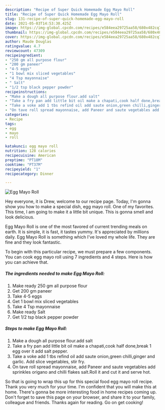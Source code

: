 ```yaml
---
description: "Recipe of Super Quick Homemade Egg Mayo Roll"
title: "Recipe of Super Quick Homemade Egg Mayo Roll"
slug: 131-recipe-of-super-quick-homemade-egg-mayo-roll
date: 2021-05-03T14:53:30.425Z
image: https://img-global.cpcdn.com/recipes/e584eea29725aa58/680x482cq70/egg-mayo-roll-recipe-main-photo.jpg
thumbnail: https://img-global.cpcdn.com/recipes/e584eea29725aa58/680x482cq70/egg-mayo-roll-recipe-main-photo.jpg
cover: https://img-global.cpcdn.com/recipes/e584eea29725aa58/680x482cq70/egg-mayo-roll-recipe-main-photo.jpg
author: Maude Douglas
ratingvalue: 4.7
reviewcount: 47309
recipeingredient:
- "250 gm all purpose flour"
- "200 gm paneer"
- "4-5 eggs"
- "1 bowl mix sliced vegetables"
- "4 Tsp mayonnaise"
- " Salt"
- "1/2 tsp black pepper powder"
recipeinstructions:
- "Make a dough all purpose flour.add salt"
- "Take a fry pan add little bit oil make a chapati,cook half done,break 1 egg over it add salt pepper."
- "Take a voke add 1 tbs refind oil add saute onion,green chilli,ginger and garlic. Add slice vegetables, stir fry."
- "On tave roll spread mayonnaise, add Paneer and saute vegetables add sprinkles origano and chilli flakes salt.Roll it and cut it and serve hot."
categories:
- Recipe
tags:
- egg
- mayo
- roll

katakunci: egg mayo roll 
nutrition: 128 calories
recipecuisine: American
preptime: "PT18M"
cooktime: "PT37M"
recipeyield: "1"
recipecategory: Dinner

---
```



![Egg Mayo Roll](https://img-global.cpcdn.com/recipes/e584eea29725aa58/680x482cq70/egg-mayo-roll-recipe-main-photo.jpg)

Hey everyone, it is Drew, welcome to our recipe page. Today, I'm gonna show you how to make a special dish, egg mayo roll. One of my favorites. This time, I am going to make it a little bit unique. This is gonna smell and look delicious.



Egg Mayo Roll is one of the most favored of current trending meals on earth. It is simple, it is fast, it tastes yummy. It's appreciated by millions daily. Egg Mayo Roll is something which I've loved my whole life. They are fine and they look fantastic.


To begin with this particular recipe, we must prepare a few components. You can cook egg mayo roll using 7 ingredients and 4 steps. Here is how you can achieve that.

<!--inarticleads1-->

##### The ingredients needed to make Egg Mayo Roll:

1. Make ready 250 gm all purpose flour
1. Get 200 gm paneer
1. Take 4-5 eggs
1. Get 1 bowl mix sliced vegetables
1. Take 4 Tsp mayonnaise
1. Make ready  Salt
1. Get 1/2 tsp black pepper powder




<!--inarticleads2-->

##### Steps to make Egg Mayo Roll:

1. Make a dough all purpose flour.add salt
1. Take a fry pan add little bit oil make a chapati,cook half done,break 1 egg over it add salt pepper.
1. Take a voke add 1 tbs refind oil add saute onion,green chilli,ginger and garlic. Add slice vegetables, stir fry.
1. On tave roll spread mayonnaise, add Paneer and saute vegetables add sprinkles origano and chilli flakes salt.Roll it and cut it and serve hot.




So that is going to wrap this up for this special food egg mayo roll recipe. Thank you very much for your time. I'm confident that you will make this at home. There's gonna be more interesting food in home recipes coming up. Don't forget to save this page on your browser, and share it to your family, colleague and friends. Thanks again for reading. Go on get cooking!
